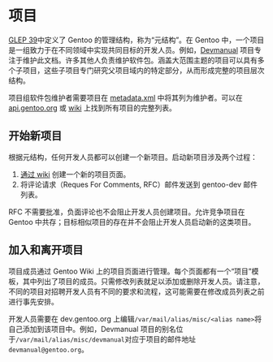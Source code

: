 # 项目

[GLEP 39](https://www.gentoo.org/glep/glep-0039.html#specification)中定义了 Gentoo 的管理结构，称为“元结构”。在 Gentoo 中，一个项目是一组致力于在不同领域中实现共同目标的开发人员。例如，[Devmanual](https://wiki.gentoo.org/wiki/Project:Devmanual) 项目专注于维护此文档。许多其他人负责维护软件包。涵盖大范围主题的项目可以具有多个子项目，这些子项目专门研究父项目域内的特定部分，从而形成完整的项目层次结构。

项目组软件包维护者需要项目在 [metadata.xml](./../ebuild-writing/miscellaneous-file/package-and-category-metadata.xml.md) 中将其列为维护者。可以在 [api.gentoo.org](https://api.gentoo.org/metastructure/projects.xml) 或 [wiki](https://wiki.gentoo.org/wiki/Project:Gentoo) 上找到所有项目的完整列表。

## 开始新项目

根据元结构，任何开发人员都可以创建一个新项目。启动新项目涉及两个过程：

1. [通过 wiki](https://wiki.gentoo.org/wiki/Gentoo_Wiki:Developer_Central/Project_pages) 创建一个新的项目页面。
2. 将评论请求（Reques For Comments, RFC）邮件发送到 gentoo-dev 邮件列表。

RFC 不需要批准，负面评论也不会阻止开发人员创建项目。允许竞争项目在 Gentoo 中共存；目标相似项目的存在并不会阻止开发人员启动新的这类项目。

## 加入和离开项目

项目成员通过 Gentoo Wiki 上的项目页面进行管理。每个页面都有一个“项目”模板，其中列出了项目的成员。只需修改列表就足以添加或删除开发人员。请注意，不同的项目对招聘开发人员有不同的要求和流程，这可能需要在修改成员列表之前进行事先安排。

开发人员需要在 dev.gentoo.org 上编辑`/var/mail/alias/misc/<alias name>`将自己添加到该项目中。例如，Devmanual 项目的别名位于`/var/mail/alias/misc/devmanual`对应于项目的邮件地址`devmanual@gentoo.org`。
